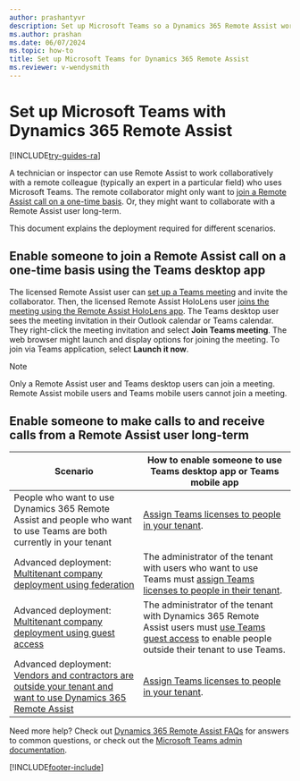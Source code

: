 ```yaml
---
author: prashantyvr
description: Set up Microsoft Teams so a Dynamics 365 Remote Assist worker can work collaboratively. 
ms.author: prashan
ms.date: 06/07/2024
ms.topic: how-to
title: Set up Microsoft Teams for Dynamics 365 Remote Assist 
ms.reviewer: v-wendysmith
---
```


# Set up Microsoft Teams with Dynamics 365 Remote Assist  

[!INCLUDE[try-guides-ra](../includes/try-guides-ra.md)]

A technician or inspector can use Remote Assist to work collaboratively with a remote colleague (typically an expert in a particular field) who uses Microsoft Teams. The remote collaborator might only want to [join a Remote Assist call on a one-time basis](common-deployment-scenarios.md#scenario-3-vendors-and-customers-join-one-time-call). Or, they might want to collaborate with a Remote Assist user long-term.  

This document explains the deployment required for different scenarios.

## Enable someone to join a Remote Assist call on a one-time basis using the Teams desktop app 

The licensed Remote Assist user can [set up a Teams meeting](./join-meeting-hololens.md) and invite the collaborator. Then, the licensed Remote Assist HoloLens user [joins the meeting using the Remote Assist HoloLens app](join-meeting-hololens.md). The Teams desktop user sees the meeting invitation in their Outlook calendar or Teams calendar. They right-click the meeting invitation and select **Join Teams meeting**. The web browser might launch and display options for joining the meeting. To join via Teams application, select **Launch it now**.

> [!Note] 
> Only a Remote Assist user and Teams desktop users can join a meeting. Remote Assist mobile users and Teams mobile users cannot join a meeting.

## Enable someone to make calls to and receive calls from a Remote Assist user long-term

| Scenario                                                                                                                                                                                                                                                                                                                    | How to enable someone to use Teams desktop app or Teams mobile app                                                                                                                                                                         |
| --------------------------------------------------------------------------------------------------------------------------------------------------------------------------------------------------------------------------------------------------------------------------------------------------------------------------- | ---------------------------------------------------------------------------------------------------------------------------------------------------------------------------------------------- |
| People who want to use Dynamics 365 Remote Assist and people who want to use Teams are both currently in your tenant                                                                                                                                                                                                                | [Assign Teams licenses to people in your tenant](/MicrosoftTeams/user-access).                                                             |
| Advanced deployment: [Multitenant company deployment using federation](./multi-tenant-deployment.md) | The administrator of the tenant with users who want to use Teams must [assign Teams licenses to people in their tenant](/MicrosoftTeams/user-access).                      |
| Advanced deployment: [Multitenant company deployment using guest access](./multi-tenant-deployment.md)      | The administrator of the tenant with Dynamics 365 Remote Assist users must [use Teams guest access](/microsoftteams/guest-access-checklist) to enable people outside their tenant to use Teams.  |
| Advanced deployment: [Vendors and contractors are outside your tenant and want to use Dynamics 365 Remote Assist](vendor-use-ra.md)                                                                                                                                                                                                                                        | [Assign Teams licenses to people in your tenant](/MicrosoftTeams/user-access).                                                             |

Need more help? Check out [Dynamics 365 Remote Assist FAQs](faq-deploy.md) for answers to common questions, or check out the [Microsoft Teams admin documentation](/microsoftteams).


[!INCLUDE[footer-include](../includes/footer-banner.md)]
